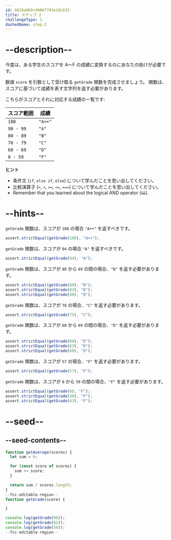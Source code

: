 ```yaml
---
id: 6626a060c4006f793e10cb33
title: ステップ 2
challengeType: 1
dashedName: step-2
---
```


# --description--

今度は、ある学生のスコアを A～F の成績に変換するのにあなたの助けが必要です。

数値 `score` を引数として受け取る `getGrade` 関数を完成させましょう。 関数は、スコアに基づいて成績を表す文字列を返す必要があります。

こちらがスコアとそれに対応する成績の一覧です:

| スコア範囲     | 成績      |
| --------- | ------- |
| `100`     | `"A++"` |
| `90 - 99` | `"A"`   |
| `80 - 89` | `"B"`   |
| `70 - 79` | `"C"`   |
| `60 - 69` | `"D"`   |
| `0 - 59`  | `"F"`   |


**ヒント**

- 条件文 (`if`, `else if`, `else`) について学んだことを思い出してください。
- 比較演算子 (`>`, `<`, `>=`, `<=`, `===`) について学んだことを思い出してください。
- Remember that you learned about the logical AND operator (`&&`).

# --hints--

`getGrade` 関数は、スコアが `100` の場合 `"A++"` を返すべきです。

```js
assert.strictEqual(getGrade(100), "A++");
```

`getGrade` 関数は、スコアが `94` の場合 `"A"` を返すべきです。

```js
assert.strictEqual(getGrade(94), "A");
```

`getGrade` 関数は、スコアが `80` から `89` の間の場合、`"B"` を返す必要があります。

```js
assert.strictEqual(getGrade(80), "B");
assert.strictEqual(getGrade(83), "B");
assert.strictEqual(getGrade(88), "B");
```

`getGrade` 関数は、スコアが `78` の場合、`"C"` を返す必要があります。

```js
assert.strictEqual(getGrade(75), "C");
```

`getGrade` 関数は、スコアが `60` から `69` の間の場合、`"D"` を返す必要があります。

```js
assert.strictEqual(getGrade(60), "D");
assert.strictEqual(getGrade(63), "D");
assert.strictEqual(getGrade(68), "D");
```

`getGrade` 関数は、スコアが `57` の場合、`"F"` を返す必要があります。

```js
assert.strictEqual(getGrade(57), "F");
```

`getGrade` 関数は、スコアが `0` から `59` の間の場合、`"F"` を返す必要があります。

```js
assert.strictEqual(getGrade(0), "F");
assert.strictEqual(getGrade(30), "F");
assert.strictEqual(getGrade(43), "F");
```

# --seed--

## --seed-contents--

```js
function getAverage(scores) {
  let sum = 0;

  for (const score of scores) {
    sum += score;
  }

  return sum / scores.length;
}
--fcc-editable-region--
function getGrade(score) {

}

console.log(getGrade(96));
console.log(getGrade(82));
console.log(getGrade(56));
--fcc-editable-region--
```
